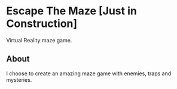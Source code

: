 # Escape The Maze [Just in Construction] 
Virtual Reality maze game.

## About

I choose to create an amazing maze game with enemies, traps and mysteries.